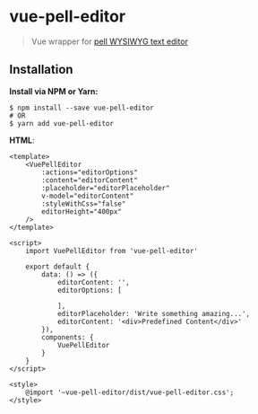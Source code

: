 # vue-pell-editor
> Vue wrapper for [pell WYSIWYG text editor](https://github.com/jaredreich/pell)

## Installation

**Install via NPM or Yarn:**

```shell
$ npm install --save vue-pell-editor
# OR
$ yarn add vue-pell-editor
```

**HTML**:

```vue
<template>
    <VuePellEditor 
        :actions="editorOptions" 
        :content="editorContent" 
        :placeholder="editorPlaceholder"
        v-model="editorContent"
        :styleWithCss="false"
        editorHeight="400px"
    />
</template>

<script>
    import VuePellEditor from 'vue-pell-editor'
    
    export default {
        data: () => ({
            editorContent: '',
            editorOptions: [
            
            ],
            editorPlaceholder: 'Write something amazing...',
            editorContent: '<div>Predefined Content</div>'
        }),
        components: {
            VuePellEditor
        }
    }
</script>

<style>
    @import '~vue-pell-editor/dist/vue-pell-editor.css';
</style>
```
